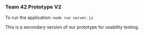 ### Team 42 Prototype V2
To run the application:
```node run server.js```

This is a secondary version of our prototype for usability testing.
